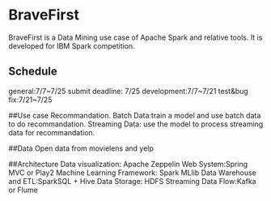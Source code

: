 # BraveFirst
BraveFirst is a Data Mining use case of  Apache Spark and relative tools. 
It is developed for IBM Spark competition.


## Schedule
general:7/7~7/25
submit deadline: 7/25
development:7/7~7/21
test&bug fix:7/21~7/25

##Use case 
Recommandation.
Batch Data:train a model and use batch data to do recommandation.
Streaming Data: use the model to process streaming data for recommandation.

##Data
Open data from movielens and yelp

##Architecture
Data visualization: Apache Zeppelin
Web System:Spring MVC or Play2
Machine Learning Framework: Spark MLlib
Data Warehouse and ETL:SparkSQL + Hive
Data Storage: HDFS
Streaming Data Flow:Kafka or Flume



